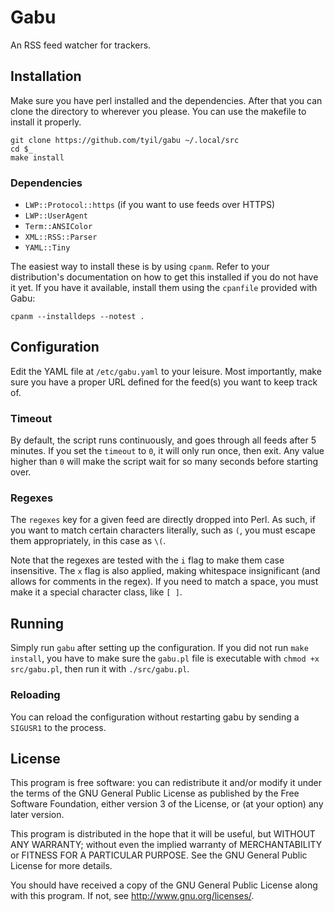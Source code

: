 # Gabu
An RSS feed watcher for trackers.

## Installation
Make sure you have perl installed and the dependencies. After that you can
clone the directory to wherever you please. You can use the makefile to install
it properly.

```
git clone https://github.com/tyil/gabu ~/.local/src
cd $_
make install
```

### Dependencies
- `LWP::Protocol::https` (if you want to use feeds over HTTPS)
- `LWP::UserAgent`
- `Term::ANSIColor`
- `XML::RSS::Parser`
- `YAML::Tiny`

The easiest way to install these is by using `cpanm`. Refer to your
distribution's documentation on how to get this installed if you do not have it
yet. If you have it available, install them using the `cpanfile` provided with
Gabu:

```
cpanm --installdeps --notest .
```

## Configuration
Edit the YAML file at `/etc/gabu.yaml` to your leisure. Most importantly, make
sure you have a proper URL defined for the feed(s) you want to keep track of.

### Timeout
By default, the script runs continuously, and goes through all feeds after 5
minutes. If you set the `timeout` to `0`, it will only run once, then exit. Any
value higher than `0` will make the script wait for so many seconds before
starting over.

### Regexes
The `regexes` key for a given feed are directly dropped into Perl. As such, if
you want to match certain characters literally, such as `(`, you must escape
them appropriately, in this case as `\(`.

Note that the regexes are tested with the `i` flag to make them case
insensitive. The `x` flag is also applied, making whitespace insignificant (and
allows for comments in the regex). If you need to match a space, you must make
it a special character class, like `[ ]`.

## Running
Simply run `gabu` after setting up the configuration. If you did not run `make
install`, you have to make sure the `gabu.pl` file is executable with `chmod +x
src/gabu.pl`, then run it with `./src/gabu.pl`.

### Reloading
You can reload the configuration without restarting gabu by sending a `SIGUSR1`
to the process.

## License
This program is free software: you can redistribute it and/or modify it under
the terms of the GNU General Public License as published by the Free Software
Foundation, either version 3 of the License, or (at your option) any later
version.

This program is distributed in the hope that it will be useful, but WITHOUT ANY
WARRANTY; without even the implied warranty of MERCHANTABILITY or FITNESS FOR A
PARTICULAR PURPOSE.  See the GNU General Public License for more details.

You should have received a copy of the GNU General Public License along with
this program.  If not, see <http://www.gnu.org/licenses/>.

